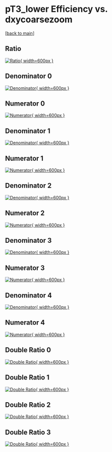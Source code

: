 # pT3_lower Efficiency vs. dxycoarsezoom

[[back to main](./)]



## Ratio

[![Ratio](../mtv/var/pT3_lower_loweta_13_0_eff_dxycoarsezoom.png){ width=600px }](../mtv/var/pT3_lower_loweta_13_0_eff_dxycoarsezoom.pdf)

## Denominator 0

[![Denominator](../mtv/den/pT3_lower_loweta_13_0_eff_dxycoarsezoom_den0.png){ width=600px }](../mtv/den/pT3_lower_loweta_13_0_eff_dxycoarsezoom_den0.pdf)

## Numerator 0

[![Numerator](../mtv/num/pT3_lower_loweta_13_0_eff_dxycoarsezoom_num0.png){ width=600px }](../mtv/num/pT3_lower_loweta_13_0_eff_dxycoarsezoom_num0.pdf)

## Denominator 1

[![Denominator](../mtv/den/pT3_lower_loweta_13_0_eff_dxycoarsezoom_den1.png){ width=600px }](../mtv/den/pT3_lower_loweta_13_0_eff_dxycoarsezoom_den1.pdf)

## Numerator 1

[![Numerator](../mtv/num/pT3_lower_loweta_13_0_eff_dxycoarsezoom_num1.png){ width=600px }](../mtv/num/pT3_lower_loweta_13_0_eff_dxycoarsezoom_num1.pdf)

## Denominator 2

[![Denominator](../mtv/den/pT3_lower_loweta_13_0_eff_dxycoarsezoom_den2.png){ width=600px }](../mtv/den/pT3_lower_loweta_13_0_eff_dxycoarsezoom_den2.pdf)

## Numerator 2

[![Numerator](../mtv/num/pT3_lower_loweta_13_0_eff_dxycoarsezoom_num2.png){ width=600px }](../mtv/num/pT3_lower_loweta_13_0_eff_dxycoarsezoom_num2.pdf)

## Denominator 3

[![Denominator](../mtv/den/pT3_lower_loweta_13_0_eff_dxycoarsezoom_den3.png){ width=600px }](../mtv/den/pT3_lower_loweta_13_0_eff_dxycoarsezoom_den3.pdf)

## Numerator 3

[![Numerator](../mtv/num/pT3_lower_loweta_13_0_eff_dxycoarsezoom_num3.png){ width=600px }](../mtv/num/pT3_lower_loweta_13_0_eff_dxycoarsezoom_num3.pdf)

## Denominator 4

[![Denominator](../mtv/den/pT3_lower_loweta_13_0_eff_dxycoarsezoom_den4.png){ width=600px }](../mtv/den/pT3_lower_loweta_13_0_eff_dxycoarsezoom_den4.pdf)

## Numerator 4

[![Numerator](../mtv/num/pT3_lower_loweta_13_0_eff_dxycoarsezoom_num4.png){ width=600px }](../mtv/num/pT3_lower_loweta_13_0_eff_dxycoarsezoom_num4.pdf)

## Double Ratio 0

[![Double Ratio](../mtv/ratio/pT3_lower_loweta_13_0_eff_dxycoarsezoom_ratio0.png){ width=600px }](../mtv/ratio/pT3_lower_loweta_13_0_eff_dxycoarsezoom_ratio0.pdf)

## Double Ratio 1

[![Double Ratio](../mtv/ratio/pT3_lower_loweta_13_0_eff_dxycoarsezoom_ratio1.png){ width=600px }](../mtv/ratio/pT3_lower_loweta_13_0_eff_dxycoarsezoom_ratio1.pdf)

## Double Ratio 2

[![Double Ratio](../mtv/ratio/pT3_lower_loweta_13_0_eff_dxycoarsezoom_ratio2.png){ width=600px }](../mtv/ratio/pT3_lower_loweta_13_0_eff_dxycoarsezoom_ratio2.pdf)

## Double Ratio 3

[![Double Ratio](../mtv/ratio/pT3_lower_loweta_13_0_eff_dxycoarsezoom_ratio3.png){ width=600px }](../mtv/ratio/pT3_lower_loweta_13_0_eff_dxycoarsezoom_ratio3.pdf)

